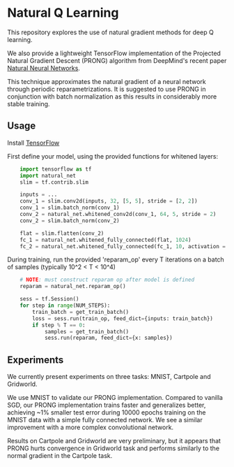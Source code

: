 # Natural Q Learning

This repository explores the use of natural gradient methods for deep Q learning.

We also provide a lightweight TensorFlow implementation of the Projected Natural Gradient Descent (PRONG) algorithm from DeepMind's recent paper [Natural Neural Networks](https://papers.nips.cc/paper/5953-natural-neural-networks.pdf).

This technique approximates the natural gradient of a neural network through periodic reparametrizations. It is suggested to use PRONG in conjunction with batch normalization as this results in considerably more stable training.

## Usage
Install [TensorFlow](https://www.tensorflow.org/versions/r0.12/get_started/index.html)

First define your model, using the provided functions for whitened layers: 

```python
	import tensorflow as tf
	import natural_net
	slim = tf.contrib.slim

	inputs = ...
	conv_1 = slim.conv2d(inputs, 32, [5, 5], stride = [2, 2])
	conv_1 = slim.batch_norm(conv_1)
    conv_2 = natural_net.whitened_conv2d(conv_1, 64, 5, stride = 2)
	conv_2 = slim.batch_norm(conv_2)

	flat = slim.flatten(conv_2)
	fc_1 = natural_net.whitened_fully_connected(flat, 1024)
	fc_2 = natural_net.whitened_fully_connected(fc_1, 10, activation = None)
```

During training, run the provided 'reparam_op' every T iterations on a batch of samples (typically 10^2 < T < 10^4)
```python
	# NOTE: must construct reparam op after model is defined
	reparam = natural_net.reparam_op()

	sess = tf.Session()
	for step in range(NUM_STEPS):
		train_batch = get_train_batch()
		loss = sess.run(train_op, feed_dict={inputs: train_batch})
		if step % T == 0:
			samples = get_train_batch()
			sess.run(reparam, feed_dict={x: samples})
```

## Experiments
We currently present experiments on three tasks: MNIST, Cartpole and Gridworld.

We use MNIST to validate our PRONG implementation. Compared to vanilla SGD, our PRONG implementation trains faster and generalizes better, achieving ~1% smaller test error during 10000 epochs training on the MNIST data with a simple fully connected network. We see a similar improvement with a more complex convolutional network. 

Results on Cartpole and Gridworld are very preliminary, but it appears that PRONG hurts convergence in Gridworld task and performs similarly to the normal gradient in the Cartpole task.

